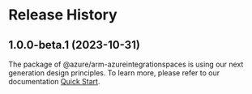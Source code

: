 # Release History
    
## 1.0.0-beta.1 (2023-10-31)

The package of @azure/arm-azureintegrationspaces is using our next generation design principles. To learn more, please refer to our documentation [Quick Start](https://aka.ms/js-track2-quickstart).
